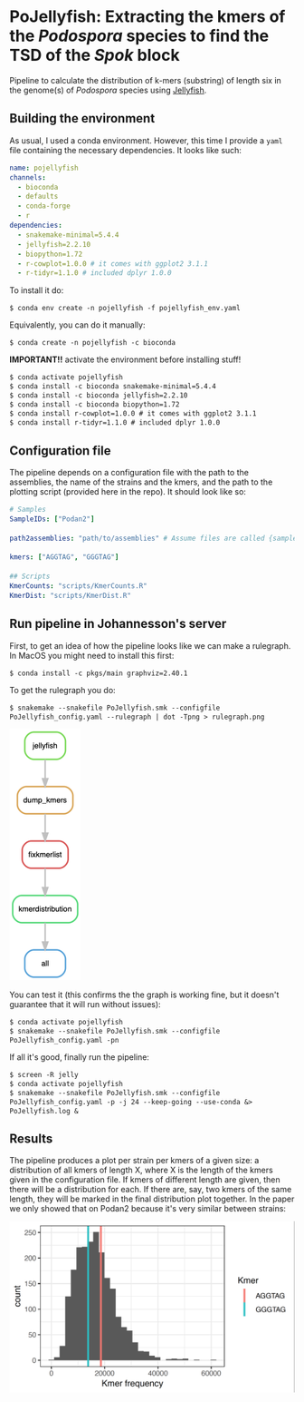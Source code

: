 # PoJellyfish: Extracting the kmers of the *Podospora* species to find the TSD of the *Spok* block

Pipeline to calculate the distribution of k-mers (substring) of length six in the genome(s) of *Podospora* species using [Jellyfish](https://github.com/gmarcais/Jellyfish/tree/master/doc).

## Building the environment

As usual, I used a conda environment. However, this time I provide a `yaml` file containing the necessary dependencies. It looks like such:

```yaml
name: pojellyfish
channels:
  - bioconda
  - defaults
  - conda-forge
  - r
dependencies:
  - snakemake-minimal=5.4.4
  - jellyfish=2.2.10
  - biopython=1.72
  - r-cowplot=1.0.0 # it comes with ggplot2 3.1.1
  - r-tidyr=1.1.0 # included dplyr 1.0.0
```

To install it do:

    $ conda env create -n pojellyfish -f pojellyfish_env.yaml

Equivalently, you can do it manually:

    $ conda create -n pojellyfish -c bioconda

**IMPORTANT!!** activate the environment before installing stuff! 
    
    $ conda activate pojellyfish
    $ conda install -c bioconda snakemake-minimal=5.4.4
    $ conda install -c bioconda jellyfish=2.2.10
    $ conda install -c bioconda biopython=1.72
    $ conda install r-cowplot=1.0.0 # it comes with ggplot2 3.1.1
    $ conda install r-tidyr=1.1.0 # included dplyr 1.0.0 

## Configuration file

The pipeline depends on a configuration file with the path to the assemblies, the name of the strains and the kmers, and the path to the plotting script (provided here in the repo). It should look like so:

```yaml
# Samples
SampleIDs: ["Podan2"]

path2assemblies: "path/to/assemblies" # Assume files are called {sample}*.fa*

kmers: ["AGGTAG", "GGGTAG"]

## Scripts
KmerCounts: "scripts/KmerCounts.R"
KmerDist: "scripts/KmerDist.R"
```

## Run pipeline in Johannesson's server

First, to get an idea of how the pipeline looks like we can make a rulegraph. In MacOS you might need to install this first:
 
    $ conda install -c pkgs/main graphviz=2.40.1

To get the rulegraph you do:

    $ snakemake --snakefile PoJellyfish.smk --configfile PoJellyfish_config.yaml --rulegraph | dot -Tpng > rulegraph.png

![rulegraph](rulegraph.png "rulegraph of PoJellyfish.smk")

You can test it (this confirms the the graph is working fine, but it doesn't guarantee that it will run without issues):

    $ conda activate pojellyfish
    $ snakemake --snakefile PoJellyfish.smk --configfile PoJellyfish_config.yaml -pn


If all it's good, finally run the pipeline:

    $ screen -R jelly
    $ conda activate pojellyfish
    $ snakemake --snakefile PoJellyfish.smk --configfile PoJellyfish_config.yaml -p -j 24 --keep-going --use-conda &> PoJellyfish.log &

## Results

The pipeline produces a plot per strain per kmers of a given size: a distribution of all kmers of length X, where X is the length of the kmers given in the configuration file. If kmers of different length are given, then there will be a distribution for each. If there are, say, two kmers of the same length, they will be marked in the final distribution plot together. In the paper we only showed that on Podan2 because it's very similar between strains:

![Distribution](Podan2_kmer_hist_k6.png "Podan2_kmer_hist_k6.png")
